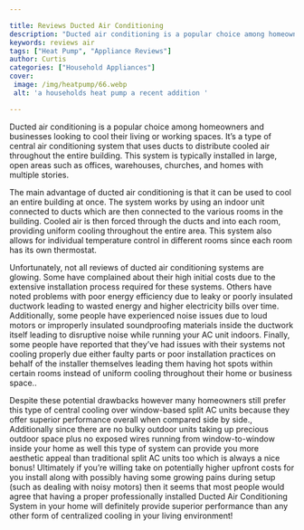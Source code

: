 ```yaml
---

title: Reviews Ducted Air Conditioning
description: "Ducted air conditioning is a popular choice among homeowners and businesses looking to cool their living or working spaces. It’s a...check it out to learn"
keywords: reviews air
tags: ["Heat Pump", "Appliance Reviews"]
author: Curtis
categories: ["Household Appliances"]
cover: 
 image: /img/heatpump/66.webp
 alt: 'a households heat pump a recent addition '

---
```


Ducted air conditioning is a popular choice among homeowners and businesses looking to cool their living or working spaces. It’s a type of central air conditioning system that uses ducts to distribute cooled air throughout the entire building. This system is typically installed in large, open areas such as offices, warehouses, churches, and homes with multiple stories. 

The main advantage of ducted air conditioning is that it can be used to cool an entire building at once. The system works by using an indoor unit connected to ducts which are then connected to the various rooms in the building. Cooled air is then forced through the ducts and into each room, providing uniform cooling throughout the entire area. This system also allows for individual temperature control in different rooms since each room has its own thermostat.

Unfortunately, not all reviews of ducted air conditioning systems are glowing. Some have complained about their high initial costs due to the extensive installation process required for these systems. Others have noted problems with poor energy efficiency due to leaky or poorly insulated ductwork leading to wasted energy and higher electricity bills over time. Additionally, some people have experienced noise issues due to loud motors or improperly insulated soundproofing materials inside the ductwork itself leading to disruptive noise while running your AC unit indoors. Finally, some people have reported that they’ve had issues with their systems not cooling properly due either faulty parts or poor installation practices on behalf of the installer themselves leading them having hot spots within certain rooms instead of uniform cooling throughout their home or business space.. 

Despite these potential drawbacks however many homeowners still prefer this type of central cooling over window-based split AC units because they offer superior performance overall when compared side by side., Additionally since there are no bulky outdoor units taking up precious outdoor space plus no exposed wires running from window-to-window inside your home as well this type of system can provide you more aesthetic appeal than traditional split AC units too which is always a nice bonus! Ultimately if you’re willing take on potentially higher upfront costs for you install along with possibly having some growing pains during setup (such as dealing with noisy motors) then it seems that most people would agree that having a proper professionally installed Ducted Air Conditioning System in your home will definitely provide superior performance than any other form of centralized cooling in your living environment!
